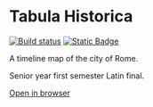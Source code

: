 # Tabula Historica
[![Build status](https://github.com/techno-sam/tabula_historica/actions/workflows/gh-pages.yml/badge.svg)](https://github.com/techno-sam/tabula_historica/actions/workflows/gh-pages.yml)
[![Static Badge](https://img.shields.io/badge/license-GPLv3%2B-blue.svg)](https://www.gnu.org/licenses/gpl-3.0.html#license-text)

A timeline map of the city of Rome.

Senior year first semester Latin final.

[Open in browser](https://techno-sam.github.io/tabula_historica/)